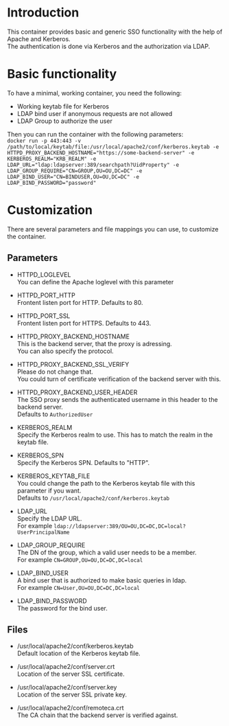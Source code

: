 # Introduction
This container provides basic and generic SSO functionality with the help of Apache and Kerberos.  
The authentication is done via Kerberos and the authorization via LDAP.  

# Basic functionality
To have a minimal, working container, you need the following:
* Working keytab file for Kerberos
* LDAP bind user if anonymous requests are not allowed
* LDAP Group to authorize the user

Then you can run the container with the following parameters:  
`docker run -p 443:443 -v /path/to/local/keytab/file:/usr/local/apache2/conf/kerberos.keytab -e HTTPD_PROXY_BACKEND_HOSTNAME="https://some-backend-server" -e KERBEROS_REALM="KRB_REALM" -e LDAP_URL="ldap:ldapserver:389/searchpath?UidProperty" -e LDAP_GROUP_REQUIRE="CN=GROUP,OU=OU,DC=DC" -e LDAP_BIND_USER="CN=BINDUSER,OU=OU,DC=DC" -e LDAP_BIND_PASSWORD="password"`

# Customization
There are several parameters and file mappings you can use, to customize the container.

## Parameters
* HTTPD_LOGLEVEL  
You can define the Apache loglevel with this parameter

* HTTPD_PORT_HTTP  
Frontent listen port for HTTP. Defaults to 80.

* HTTPD_PORT_SSL  
Frontent listen port for HTTPS. Defaults to 443.

* HTTPD_PROXY_BACKEND_HOSTNAME  
This is the backend server, that the proxy is adressing.  
You can also specify the protocol.

* HTTPD_PROXY_BACKEND_SSL_VERIFY  
Please do not change that.  
You could turn of certificate verification of the backend server with this.

* HTTPD_PROXY_BACKEND_USER_HEADER  
The SSO proxy sends the authenticated username in this header to the backend server.  
Defaults to `AuthorizedUser`

* KERBEROS_REALM  
Specify the Kerberos realm to use. This has to match the realm in the keytab file.

* KERBEROS_SPN  
Specify the Kerberos SPN. Defaults to "HTTP".

* KERBEROS_KEYTAB_FILE  
You could change the path to the Kerberos keytab file with this parameter if you want.  
Defaults to `/usr/local/apache2/conf/kerberos.keytab`

* LDAP_URL  
Specify the LDAP URL.  
For example `ldap://ldapserver:389/OU=OU,DC=DC,DC=local?UserPrincipalName`

* LDAP_GROUP_REQUIRE  
The DN of the group, which a valid user needs to be a member.  
For example `CN=GROUP,OU=OU,DC=DC,DC=local`

* LDAP_BIND_USER  
A bind user that is authorized to make basic queries in ldap.  
For example `CN=User,OU=OU,DC=DC,DC=local`

* LDAP_BIND_PASSWORD  
The password for the bind user.

## Files
* /usr/local/apache2/conf/kerberos.keytab  
Default location of the Kerberos keytab file.

* /usr/local/apache2/conf/server.crt  
Location of the server SSL certificate.

* /usr/local/apache2/conf/server.key  
Location of the server SSL private key.

* /usr/local/apache2/conf/remoteca.crt  
The CA chain that the backend server is verified against.
